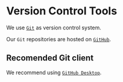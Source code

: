# Version Control Tools

We use [`Git`](https://git-scm.com) as version control system.

Our `Git` repositories are hosted on [`GitHub`](https://github.com/Roqay).

## Recomended Git client

We recommend using [`GitHub Desktop`](https://desktop.github.com).
